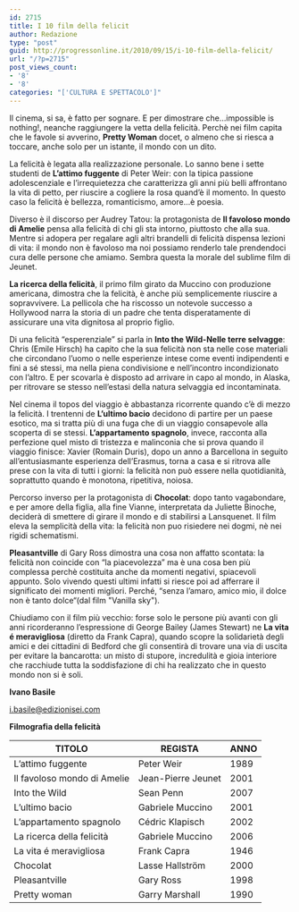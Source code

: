 ```yaml
---
id: 2715
title: I 10 film della felicit
author: Redazione
type: "post"
guid: http://progressonline.it/2010/09/15/i-10-film-della-felicit/
url: "/?p=2715"
post_views_count:
- '8'
- '8'
categories: "['CULTURA E SPETTACOLO']"
---
```


Il cinema, si sa, è fatto per sognare. E per dimostrare che…impossible is nothing!, neanche raggiungere la vetta della felicità. Perchè nei film capita che le favole si avverino, **Pretty Woman** docet, o almeno che si riesca a toccare, anche solo per un istante, il mondo con un dito.

La felicità è legata alla realizzazione personale. Lo sanno bene i sette studenti de **L’attimo fuggente** di Peter Weir: con la tipica passione adolescenziale e l’irrequietezza che caratterizza gli anni più belli affrontano la vita di petto, per riuscire a cogliere la rosa quand’è il momento. In questo caso la felicità è bellezza, romanticismo, amore…è poesia.

Diverso è il discorso per Audrey Tatou: la protagonista de **Il favoloso mondo di Amelie** pensa alla felicità di chi gli sta intorno, piuttosto che alla sua. Mentre si adopera per regalare agli altri brandelli di felicità dispensa lezioni di vita: il mondo non è favoloso ma noi possiamo renderlo tale prendendoci cura delle persone che amiamo. Sembra questa la morale del sublime film di Jeunet.

**La ricerca della felicità**, il primo film girato da Muccino con produzione americana, dimostra che la felicità, è anche più semplicemente riuscire a sopravvivere. La pellicola che ha riscosso un notevole successo a Hollywood narra la storia di un padre che tenta disperatamente di assicurare una vita dignitosa al proprio figlio.

Di una felicità “esperenziale” si parla in **Into the Wild-Nelle terre selvagge**: Chris (Emile Hirsch) ha capito che la sua felicità non sta nelle cose materiali che circondano l’uomo o nelle esperienze intese come eventi indipendenti e fini a sé stessi, ma nella piena condivisione e nell’incontro incondizionato con l’altro. E per scovarla è disposto ad arrivare in capo al mondo, in Alaska, per ritrovare se stesso nell’estasi della natura selvaggia ed incontaminata.

<a name="firstHeading"></a>Nel cinema il topos del viaggio è abbastanza ricorrente quando c’è di mezzo la felicità. I trentenni de **L’ultimo bacio** decidono di partire per un paese esotico, ma si tratta più di una fuga che di un viaggio consapevole alla scoperta di se stessi. **L’appartamento spagnolo**<span style="font-weight: normal">, invece,</span> <span style="font-weight: normal">racconta alla perfezione </span>quel misto di tristezza e malinconia che si prova quando il viaggio finisce: Xavier (Romain Duris), dopo un anno a Barcellona in seguito all’entusiasmante esperienza dell’Erasmus, torna a casa e si ritrova alle prese con la vita di tutti i giorni: la felicità non può essere nella quotidianità, soprattutto quando è monotona, ripetitiva, noiosa.

Percorso inverso per la protagonista di **Chocolat**: dopo tanto vagabondare, e per amore della figlia, alla fine Vianne, interpretata da Juliette Binoche, deciderà di smettere di girare il mondo e di stabilirsi a Lansquenet. Il film eleva la semplicità della vita: la felicità non puo risiedere nei dogmi, nè nei rigidi schematismi.

**Pleasantville** di Gary Ross dimostra una cosa non affatto scontata: la felicità non coincide con “la piacevolezza” ma è una cosa ben più complessa perchè costituita anche da momenti negativi, spiacevoli appunto. Solo vivendo questi ultimi infatti si riesce poi ad afferrare il significato dei momenti migliori. Perché, “senza l’amaro, amico mio, il dolce non è tanto dolce“(dal film "Vanilla sky").

Chiudiamo con il film più vecchio: forse solo le persone più avanti con gli anni ricorderanno l’espressione di George Bailey (James Stewart) ne **La vita é meravigliosa** (diretto da Frank Capra), quando scopre la solidarietà degli amici e dei cittadini di Bedford che gli consentirà di trovare una via di uscita per evitare la bancarotta: un misto di stupore, incredulità e gioia interiore che racchiude tutta la soddisfazione di chi ha realizzato che in questo mondo non si è soli.

**Ivano Basile**

<i.basile@edizionisei.com>

**Filmografia della felicità**

| **TITOLO** | **REGISTA** | **ANNO** |
|---|---|---|
| L’attimo fuggente | Peter Weir | 1989 |
| Il favoloso mondo di Amelie | Jean-Pierre Jeunet | 2001 |
| Into the Wild | Sean Penn | 2007 |
| L’ultimo bacio | Gabriele Muccino | 2001 |
| L’appartamento spagnolo | Cédric Klapisch | 2002 |
| <span style="font-style: normal"><span style="font-weight: normal">La ricerca della </span></span>*<span style="font-style: normal"><span style="font-weight: normal">felicità</span></span>* | Gabriele Muccino | 2006 |
| *<span style="font-style: normal"><span style="font-weight: normal">La vita é meravigliosa</span></span>* | Frank Capra | 1946 |
| Chocolat | Lasse Hallström | 2000 |
| Pleasantville | Gary Ross | 1998 |
| Pretty woman | Garry Marshall | 1990 |